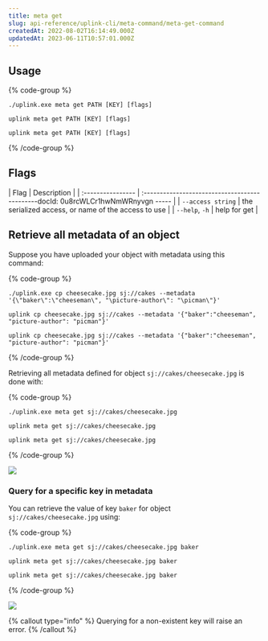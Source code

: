 ```yaml
---
title: meta get
slug: api-reference/uplink-cli/meta-command/meta-get-command
createdAt: 2022-08-02T16:14:49.000Z
updatedAt: 2023-06-11T10:57:01.000Z
---
```


## Usage

{% code-group %}
```windows
./uplink.exe meta get PATH [KEY] [flags]
```

```linux
uplink meta get PATH [KEY] [flags]
```

```macos
uplink meta get PATH [KEY] [flags]
```
{% /code-group %}

## Flags

| Flag              | Description                                         |
| :---------------- | :---------------------------------------------docId: 0u8rcWLCr1hwNmWRnyvgn
----- |
| `--access string` | the serialized access, or name of the access to use |
| `--help`, `-h`    | help for get                                        |

## Retrieve all metadata of an object

Suppose you have uploaded your object with metadata using this command:

{% code-group %}
```windows
./uplink.exe cp cheesecake.jpg sj://cakes --metadata '{\"baker\":\"cheeseman\", "\picture-author\": "\picman\"}'
```

```linux
uplink cp cheesecake.jpg sj://cakes --metadata '{"baker":"cheeseman", "picture-author": "picman"}'
```

```macos
uplink cp cheesecake.jpg sj://cakes --metadata '{"baker":"cheeseman", "picture-author": "picman"}'
```
{% /code-group %}

Retrieving all metadata defined for object `sj://cakes/cheesecake.jpg`  is done with:

{% code-group %}
```windows
./uplink.exe meta get sj://cakes/cheesecake.jpg
```

```linux
uplink meta get sj://cakes/cheesecake.jpg
```

```macos
uplink meta get sj://cakes/cheesecake.jpg
```
{% /code-group %}

![](https://archbee-image-uploads.s3.amazonaws.com/kv3plx2xmXcUGcVl4Lttj/zxWOIDRiLXcedbjVc6OmG_meta-get.png)

### Query for a specific key in metadata

You can retrieve the value of key `baker` for object `sj://cakes/cheesecake.jpg` using:

{% code-group %}
```windows
./uplink.exe meta get sj://cakes/cheesecake.jpg baker
```

```linux
uplink meta get sj://cakes/cheesecake.jpg baker
```

```macos
uplink meta get sj://cakes/cheesecake.jpg baker
```
{% /code-group %}

![](https://archbee-image-uploads.s3.amazonaws.com/kv3plx2xmXcUGcVl4Lttj/B2qjHGPbKsZHONu74SsL0_meta-get-key.png)

{% callout type="info"  %} 
Querying for a non-existent key will raise an error.
{% /callout %}

